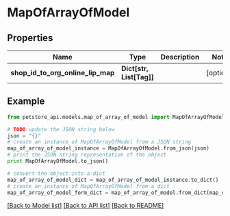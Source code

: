 # MapOfArrayOfModel


## Properties
Name | Type | Description | Notes
------------ | ------------- | ------------- | -------------
**shop_id_to_org_online_lip_map** | **Dict[str, List[Tag]]** |  | [optional] 

## Example

```python
from petstore_api.models.map_of_array_of_model import MapOfArrayOfModel

# TODO update the JSON string below
json = "{}"
# create an instance of MapOfArrayOfModel from a JSON string
map_of_array_of_model_instance = MapOfArrayOfModel.from_json(json)
# print the JSON string representation of the object
print MapOfArrayOfModel.to_json()

# convert the object into a dict
map_of_array_of_model_dict = map_of_array_of_model_instance.to_dict()
# create an instance of MapOfArrayOfModel from a dict
map_of_array_of_model_form_dict = map_of_array_of_model.from_dict(map_of_array_of_model_dict)
```
[[Back to Model list]](../README.md#documentation-for-models) [[Back to API list]](../README.md#documentation-for-api-endpoints) [[Back to README]](../README.md)



